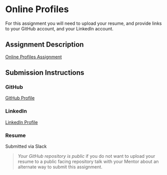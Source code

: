 # Online Profiles
For this assignment you will need to upload your resume, and provide links to your GitHub account, and your LinkedIn account.

## Assignment Description
[Online Profiles Assignment](https://education.launchcode.org/liftoff/assignments/online-profiles/)

## Submission Instructions
 
### GitHub
[GitHub Profile](https://github.com/hannahWard)
 
### LinkedIn
[LinkedIn Profile](https://linkedin.com/in/hcward)

### Resume
Submitted via Slack

> *Your GitHub repository is public* if you do not want to upload your resume to a public facing repository talk with your Mentor about an alternate way to submit this assignment.
